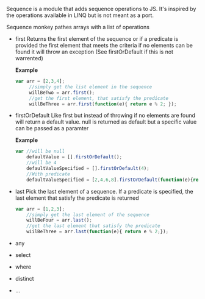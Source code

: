 Sequence is a module that adds sequence operations to JS. It's inspired by the operations available in LINQ
but is not meant as a port. 

Sequence monkey pathes arrays with a list of operations

- first
    Returns the first element of the sequence or if a predicate is provided the first element that meets the criteria
    if no elements can be found it will throw an exception (See firstOrDefault if this is not warrented)

    **Example**
    ```JavaScript
    var arr = [2,3,4];
         //simply get the list element in the sequence
         willBeTwo = arr.first();
         //get the first element, that satisfy the predicate
         willBeThree = arr.first(function(e){ return e % 2; });
    ```
- firstOrDefault
    Like first but instead of throwing if no elements are found will return a default value. null is returned as default but a specific value can be passed as a paramter
    
    **Example**
    ```JavaScript
    var //will be null
        defaultValue = [].firstOrDefault();
        //will be 4
        defaultValueSpecified = [].firstOrDefault(4);
        //With predicate
        defaultValueSpecified = [2,4,6,8].firstOrDefault(function(e){return e % 2;},4);
    ```
- last
    Pick the last element of a sequence. If a predicate is specified, the last element that satisfy the predicate is returned
   ```JavaScript
   var arr = [1,2,3];
       //simply get the last element of the sequence
       willBeFour = arr.last();
       //get the last element that satisfy the predicate
       wiilBeThree = arr.last(function(e){ return e % 2;});
   ```
- any
- select
- where
- distinct 
- ...
 


